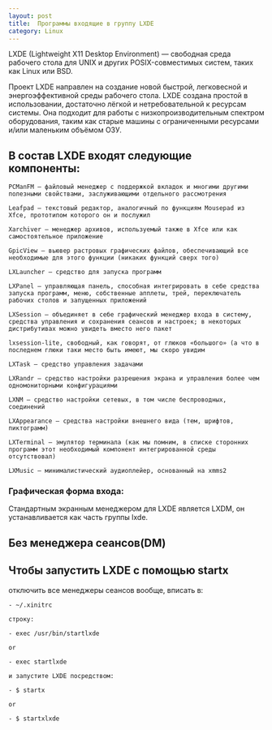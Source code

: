 ```yaml
---
layout: post
title:  Программы входящие в группу LXDE
category: Linux
---
```


LXDE (Lightweight X11 Desktop Environment) — свободная среда рабочего стола для UNIX и других POSIX-совместимых систем, таких как Linux или BSD.

Проект LXDE направлен на создание новой быстрой, легковесной и энергоэффективной среды рабочего стола. LXDE создана простой в использовании, достаточно лёгкой и нетребовательной к ресурсам системы. Она подходит для работы с низкопроизводительным спектром оборудования, таким как старые машины с ограниченными ресурсами и/или маленьким объёмом ОЗУ.

## В состав LXDE входят следующие компоненты:

    PCManFM – файловый менеджер с поддержкой вкладок и многими другими полезными свойствами, заслуживающими отдельного рассмотрения

    Leafpad – текстовый редактор, аналогичный по функциям Mousepad из Xfce, прототипом которого он и послужил

    Xarchiver – менеджер архивов, используемый также в Xfce или как самостоятельное приложение

    GpicView – вьювер растровых графических файлов, обеспечивающий все необходимые для этого функции (никаких функций сверх того)

    LXLauncher – средство для запуска программ

    LXPanel – управляющая панель, способная интегрировать в себе средства запуска программ, меню, собственные апплеты, трей, переключатель рабочих столов и запущенных приложений

    LXSession – объединяет в себе графический менеджер входа в систему, средства управления и сохранения сеансов и настроек; в некоторых дистрибутивах можно увидеть вместо него пакет

    lxsession-lite, свободный, как говорят, от глюков «большого» (а что в последнем глюки таки место быть имеют, мы скоро увидим

    LXTask – средство управления задачами

    LXRandr – средство настройки разрешения экрана и управления более чем одномониторными конфигурациями

    LXNM – средство настройки сетевых, в том числе беспроводных, соединений

    LXAppearance – средства настройки внешнего вида (тем, шрифтов, пиктограмм)

    LXTerminal – эмулятор терминала (как мы помним, в списке сторонних программ этот необходимый компонент интегрированной среды отсутствовал)

    LXMusic – минималистический аудиоплейер, основанный на xmms2

### Графическая форма входа:

Стандартным экранным менеджером для LXDE является LXDM, он устанавливается как часть группы lxde.

## Без менеджера сеансов(DM)

## Чтобы запустить LXDE с помощью startx

отключить все менеджеры сеансов вообще, вписать в:

```
- ~/.xinitrc

строку:

- exec /usr/bin/startlxde

or

- exec startlxde

и запустите LXDE посредством:

- $ startx

or

- $ startxlxde
```